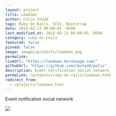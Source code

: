 ```yaml
---
layout: project
title: Lowdown
author: Colin Stodd
tags: Ruby On Rails, SCSS, Bootstrap
date: 2014-02-13 00:00:01 -0500
last_modified_at: 2014-02-13 00:00:01 -0500
category: ruby-on-rails
featured: false
pinned: false
image: images/projects/lowdown.png
permalink:
liveUrl: "https://lowdown.herokuapp.com/"
githubUrl: "https://github.com/cbstodd/polis"
description: Event notification social network
permalink: /projects/ruby-on-rails/lowdown.html
redirect_from:
  - /projects/lowdown.html
---
```


Event notification social network

<img src="{{ project.image }}" class="image fit">
